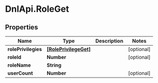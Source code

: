 # DnlApi.RoleGet

## Properties
Name | Type | Description | Notes
------------ | ------------- | ------------- | -------------
**rolePrivilegies** | [**[RolePrivilegeGet]**](RolePrivilegeGet.md) |  | [optional] 
**roleId** | **Number** |  | [optional] 
**roleName** | **String** |  | 
**userCount** | **Number** |  | [optional] 


